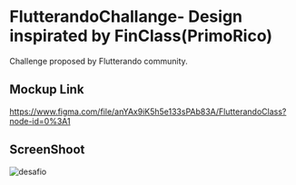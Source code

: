 # FlutterandoChallange- Design inspirated by FinClass(PrimoRico)

Challenge proposed by Flutterando community.

## Mockup Link
https://www.figma.com/file/anYAx9iK5h5e133sPAb83A/FlutterandoClass?node-id=0%3A1

## ScreenShoot
![desafio](https://user-images.githubusercontent.com/41401452/116818996-87d5e580-ab44-11eb-8833-b8913adf09f8.gif)
